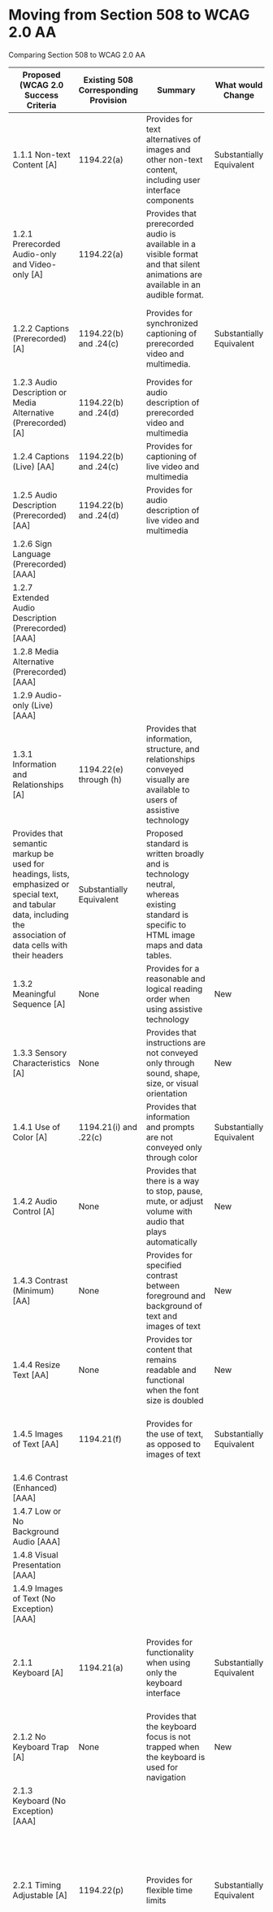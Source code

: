 # Moving from Section 508 to WCAG 2.0 AA
Comparing Section 508 to WCAG 2.0 AA


|Proposed (WCAG 2.0 Success Criteria|Existing 508 Corresponding Provision|Summary|What would Change|Comment|
|--- |--- |--- |--- |--- |
|1.1.1 Non-text Content [A]|1194.22(a)|Provides for text alternatives of images and other non-text content, including user interface components|Substantially Equivalent|WCAG 2.0 provides additional detail for categories of non-text content [WCAG 2.0 1.1.1](https://www.w3.org/WAI/WCAG20/quickref/#qr-text-equiv-all).|
|1.2.1 Prerecorded Audio-only and Video-only [A]|1194.22(a)|Provides that prerecorded audio is available in a visible format and that silent animations are available in an audible format. || [WCAG 2.0 1.2.1](https://www.w3.org/WAI/WCAG20/quickref/#qr-media-equiv-av-only-alt).|
|1.2.2 Captions (Prerecorded) [A]|1194.22(b) and .24(c)|Provides for synchronized captioning of prerecorded video and multimedia.|Substantially Equivalent|Proposed standard distinguishes between live and prerecorded media. [WCAG 2.0 1.2.2](https://www.w3.org/WAI/WCAG20/quickref/#qr-media-equiv-captions).|
|1.2.3 Audio Description or Media Alternative (Prerecorded) [A]|1194.22(b) and .24(d)|Provides for audio description of prerecorded video and multimedia || [WCAG 2.0 1.2.3](https://www.w3.org/WAI/WCAG20/quickref/#qr-media-equiv-audio-desc)|
|1.2.4 Captions (Live) [AA]|1194.22(b) and .24(c)|Provides for captioning of live video and multimedia || [WCAG 2.0 1.2.4](https://www.w3.org/WAI/WCAG20/quickref/#qr-media-equiv-real-time-captions)|
|1.2.5 Audio Description (Prerecorded) [AA]|1194.22(b) and .24(d)|Provides for audio description of live video and multimedia || [WCAG 2.0 1.2.5](https://www.w3.org/WAI/WCAG20/quickref/#qr-media-equiv-audio-desc-only)|
|1.2.6 Sign Language (Prerecorded) [AAA]|  |  |  |  |
|1.2.7 Extended Audio Description (Prerecorded) [AAA]|  |  |  |  |
|1.2.8 Media Alternative (Prerecorded) [AAA]|  |  |  |  |
|1.2.9 Audio-only (Live) [AAA]|  |  |  |  |
|1.3.1 Information and Relationships [A]|1194.22(e) through (h)|Provides that information, structure, and relationships conveyed visually are available to users of assistive technology
Provides that semantic markup be used for headings, lists, emphasized or special text, and tabular data, including the association of data cells with their headers|Substantially Equivalent|Proposed standard is written broadly and is technology neutral, whereas existing standard is specific to HTML image maps and data tables.|
|1.3.2 Meaningful Sequence [A]|None|Provides for a reasonable and logical reading order  when using assistive technology|New||
|1.3.3 Sensory Characteristics [A]|None|Provides that instructions are not conveyed only through sound, shape, size, or visual orientation|New||
|1.4.1 Use of Color [A]|1194.21(i) and .22(c)|Provides that information and prompts are not conveyed only through color|Substantially Equivalent|No technical difference.|
|1.4.2 Audio Control [A]|None|Provides that there is a way to stop, pause, mute, or adjust volume with audio that plays automatically|New||
|1.4.3 Contrast (Minimum) [AA]|None|Provides for specified contrast between foreground and background of text and images of text|New||
|1.4.4 Resize Text [AA]|None|Provides tor content that remains readable and functional when the font size is doubled|New||
|1.4.5 Images of Text [AA]|1194.21(f)|Provides for the use of text, as opposed to images of text|Substantially Equivalent|Proposed standard provides detail for two situations where images of text are permissible.|
|1.4.6 Contrast (Enhanced) [AAA]|  |  |  |  |
|1.4.7 Low or No Background Audio [AAA]|  |  |  |  |
|1.4.8 Visual Presentation [AAA]|  |  |  |  |
|1.4.9 Images of Text (No Exception) [AAA]|  |  |  |  |
|2.1.1 Keyboard [A]|1194.21(a)|Provides for functionality when using only the keyboard interface|Substantially Equivalent|Proposed standard clarifies the requirement by emphasizing the method of input, rather than the nature of the output.|
|2.1.2 No Keyboard Trap [A]|None|Provides that the keyboard focus is not trapped when the keyboard is used for navigation|New||
|2.1.3 Keyboard (No Exception) [AAA]|  |  |  |  |
|2.2.1 Timing Adjustable [A]|1194.22(p)|Provides for flexible time limits|Substantially Equivalent|Proposed standard provides additional options to the single approach specified in the existing provision (that the user “be alerted and given sufficient time to indicate more time is required”).|
|2.2.2 Pause, Stop, Hide [A]|1194.21(h)|Provides for user control over moving, blinking, scrolling, and information that updates automatically|Substantially Equivalent|Proposed standard specifies options (pause, stop, hide, or control the frequency) instead of “displayable in at least one non-animated presentation mode”, and allows for when animation “is part of an activity where it is essential” (for example, data that is being updated in real time).|
|2.2.3 No Timing [AAA]|  |  |  |  |
|2.2.4 Interruptions [AAA]|  |  |  |  |
|2.2.5 Re-authenticating [AAA]|  |  |  |  |
|2.3.1 Three Flashes or Below Threshold [A]|1194.21(k) and .22(j)|Provides that nothing flashes more than three times per second, unless the flash is very small and does not contain too much red|Substantially Equivalent|Proposed standard takes into consideration the size and hue of the flash.|
|2.3.2 Three Flashes [AAA]|  |  |  |  |
|2.4.1 Bypass Blocks [A]|1194.22(o)|Provides for a skip navigation link or other means to bypass repetitive content|Substantially Equivalent|Proposed standard uses the phrase “blocks of content that are repeated” instead of just “repetitive navigation links”.|
|2.4.2 Page Title [A]|1194.22(i)|Provides for descriptive and informative page titles|Substantially Equivalent|Proposed standard is for all types of content instead of just HTML frames.|
|2.4.3 Focus Order [A]|None|Provides for a keyboard-oriented navigation order that is reasonable and logical Provides that links, form elements, and other user interface controls and components have a reasonable and logical navigation order|New||
|2.4.4 Link Purpose (In Context) [A]|None|Provides that the purpose of any link is understandable from its text or context|New||
|2.4.5 Multiple Ways  [AA]|None|Provides for two or more means to locate content|New||
|2.4.6 Headings and Labels [AA]|None|Provides that headings and labels are descriptive|New||
|2.4.7 Focus Visible [AA]|1194.21(c)|Provides that the keyboard focus is visually apparent when using the keyboard to navigate|Substantially Equivalent|Proposed standard uses the phrase “indicator is visible” instead of “well-defined on-screen indication”.|
|2.4.8 Location [AAA]|  |  |  |  |
|2.4.9 Link Purpose (Link Only) [AAA]|  |  |  |  |
|2.4.10 Section Headings [AAA]|  |  |  |  |
|3.1.1 Language of Page [A]|None|Provides that the default language of content is exposed  to assistive technology|New||
|3.1.2 Language of Parts [AA]|None|Provides that changes in language are exposed to assistive technology|New||
|3.1.3 Unusual Words [AAA]|  |  |  |  |
|3.1.4 Abbreviations [AAA]|  |  |  |  |
|3.1.5 Reading Level [AAA]|  |  |  |  |
|3.1.6 Pronunciation [AAA]|  |  |  |  |
|3.2.1 On Focus [A]|1194.21(l) and .22(n)|Provides that user interface components do not initiate a change of context when receiving focus|Substantially Equivalent|Proposed standard is explicit instead of having the requirement implicit in that “the form shall allow people using assistive technology to access the information, field elements, and functionality required for completion and submission of the form, including all directions and cues.”|
|3.2.2 On Input [A]|1194.21(l) and .22(n)|Provides that changing the setting of user interface components does not automatically cause a change of context|
|3.2.3 Consistent Navigation [AA]|None|Provides that repeated navigational components occur in the same relative order each time they are encountered|New||
|3.2.4 Consistent Identification [AA]|1194.21(e)|Provides that components having the same functionality are identified consistently|Substantially Equivalent|Proposed standard is for all types of content instead of just “bitmap images”.|
|3.2.5 Change on Request [AAA]|  |  |  |  |
|3.3.1 Error Identification [A]|1194.21(l) and .22(n)|Provides that automatically detected input errors are identified and described in text to the user|Substantially Equivalent|Proposed standard is explicit instead of having the requirement implicit in that “the form shall allow people using assistive technology to access the information, field elements, and functionality required for completion and submission of the form, including all directions and cues.”|
|3.3.2 Labels or Instructions [A]|1194.21(l) and .22(n)|Provides for labels or instructions when content requires user input|
|3.3.3 Error Suggestion [AA]|None|Provides that the system makes suggestions for correction when input errors are automatically detected and suggestions are available|New||
|3.3.4 Error Prevention (Legal, Financial, Data) [AA]|None|Provides that when legal, financial, or test data can be changed or deleted the changes or deletions can be reversed, verified, or confirmed|New||
|3.3.5 Help [AAA]|  |  |  |  |
|3.3.6 Error Prevention (All) [AAA]|  |  |  |  |
|4.1.1 Parsing [A]|None|Provides that significant HTML/XHTML validation and parsing errors in source code are avoided|New||
|4.1.2 Name, Role, Value [A]|1194.21(d)|Provides that sufficient information (including identity, operation, and state) about user interface components is available to assistive technology|Substantially Equivalent|Proposed standard uses the phrase “programmatically determined” instead of “available to assistive technology”.|
